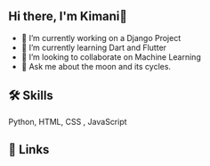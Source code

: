 ## Hi there, I'm Kimani👋
- 🔭 I’m currently working on a Django Project 
- 🌱 I’m currently learning  Dart and Flutter
- 👯 I’m looking to collaborate on Machine Learning 
- 💬 Ask me about the moon and its cycles.

## 🛠 Skills
Python, HTML, CSS , JavaScript
  
## 🔗 Links



